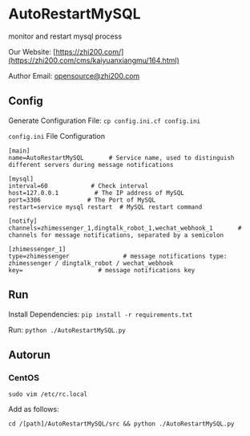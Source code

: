 # AutoRestartMySQL

monitor and restart mysql process

Our Website: [https://zhi200.com/](https://zhi200.com/cms/kaiyuanxiangmu/164.html)

Author Email: [opensource@zhi200.com](mailto:opensource@zhi200.com)

## Config

Generate Configuration File: `cp config.ini.cf config.ini`

`config.ini` File Configuration

```
[main]
name=AutoRestartMySQL       # Service name, used to distinguish different servers during message notifications

[mysql]
interval=60            # Check interval
host=127.0.0.1          # The IP address of MySQL
port=3306             # The Port of MySQL
restart=service mysql restart  # MySQL restart command

[notify]
channels=zhimessenger_1,dingtalk_robot_1,wechat_webhook_1       # channels for message notifications, separated by a semicolon

[zhimessenger_1]
type=zhimessenger               # message notifications type: zhimessenger / dingtalk_robot / wechat_webhook
key=                     # message notifications key
```

## Run

Install Dependencies: `pip install -r requirements.txt`

Run: `python ./AutoRestartMySQL.py`

## Autorun

### CentOS

`sudo vim /etc/rc.local `

Add as follows:

`cd /[path]/AutoRestartMySQL/src && python ./AutoRestartMySQL.py`

